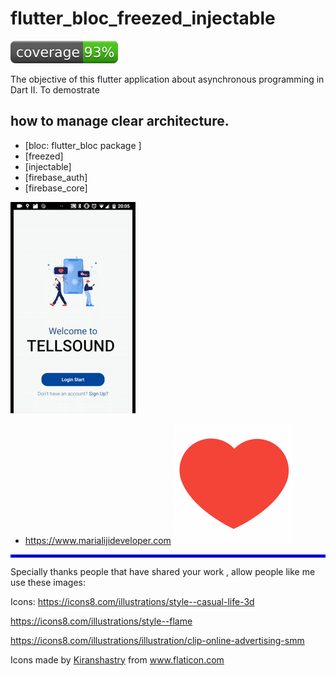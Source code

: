 # flutter_bloc_freezed_injectable

![Coverage](./coverage_badge.svg?sanitize=true)

The objective of this flutter application about asynchronous programming in Dart II.
To demostrate 
## how to manage clear architecture.
 
 - [bloc: flutter_bloc package ] 
 - [freezed]
 - [injectable]
 - [firebase_auth]
 - [firebase_core]


  
  

![Output sample](video.gif)


- https://www.marialijideveloper.com
![Output sample](icons8-heart.gif)



<hr style="border:2px solid blue"> </hr>



Specially thanks people  that have shared your work , allow people like me use these images:

Icons:
https://icons8.com/illustrations/style--casual-life-3d 

https://icons8.com/illustrations/style--flame

https://icons8.com/illustrations/illustration/clip-online-advertising-smm

<div>Icons made by <a href="https://www.flaticon.com/authors/kiranshastry" title="Kiranshastry">Kiranshastry</a> from <a href="https://www.flaticon.com/" title="Flaticon">www.flaticon.com</a></div>








